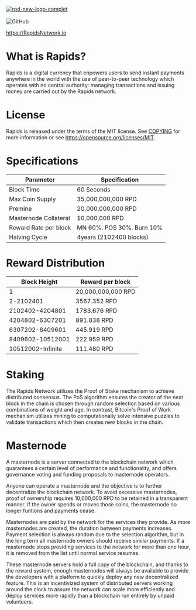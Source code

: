 <a href="https://ibb.co/2P0PTFg"><img src="https://i.ibb.co/WFNFLHg/rpd-new-logo-complet.png" alt="rpd-new-logo-complet" border="0"></a><br /><a target='_blank' href='https://imgbb.com/'></a><br />
![GitHub](https://img.shields.io/github/license/mashape/apistatus.svg)

https://RapidsNetwork.io

What is Rapids?
=================================================
Rapids is a digital currency that enpowers users to send instant payments anywhere in the world with the use of peer-to-peer technology which operates with no central authority: managing transactions and issuing money are carried out by the Rapids network.

License
=================================================
Rapids is released under the terms of the MIT license. See [COPYING](https://github.com/RapidsOfficial/Rapids/blob/master/COPYING) for more information or see https://opensource.org/licenses/MIT.

Specifications
=================================================
|      **Parameter**    |   **Specification**       | 
|-----------------------|---------------------------|
| Block Time            | 60 Seconds                |
| Max Coin Supply       | 35,000,000,000 RPD        |
| Premine               | 20,000,000,000 RPD        |
| Masternode Collateral | 10,000,000 RPD            |
| Reward Rate per block | MN 60%. POS 30%. Burn 10% |    
| Halving Cycle         | 4years (2102400 blocks)   |

Reward Distribution
=================================================
|  **Block Height**  | **Reward per block** 
|--------------------|-----------------------|
| 1                  |  20,000,000,000 RPD   | 
| 2-2102401          |  3567.352 RPD         |
| 2102402-4204801    |  1783.676 RPD         | 
| 4204802-6307201    |  891.838 RPD          |
| 6307202-8409601    |  445.919 RPD          | 
| 8409602-10512001   |  222.959 RPD          | 
| 10512002-Infinite  |  111.480 RPD          | 

Staking
=================================================
The Rapids Network utilizes the Proof of Stake mechanism to achieve distributed consensus. The PoS algorithm ensures the creator of the next block in the chain is chosen through random selection based on various combinations of weight and age. In contrast, Bitcoin's Proof of Work mechanism utilizes mining to computationally solve intensive puzzles to validate transactions which then creates new blocks in the chain.

Masternode
=================================================
A masternode is a server connected to the blockchain network which guarantees a certain level of performance and functionality, and offers governance voting and funding proposals to masternode operators. 

Anyone can operate a masternode and the objective is to further decentralize the blockchain network. To avoid excessive masternodes, proof of ownership requires 10,000,000 RPD to be retained in a transparent manner. If the owner spends or moves those coins, the masternode no longer funtions and payments cease.

Masternodes are paid by the network for the services they provide. As more masternodes are created, the duration between payments increases. Payment selection is always random due to the selection algorithm, but in the long term all masternode owners should receive similar payments. If a masternode stops providing services to the network for more than one hour, it is removed from the list until normal service resumes.

These masternode servers hold a full copy of the blockchain, and thanks to the reward system, enough masternodes will always be available to provide the developers with a platform to quickly deploy any new decentralized feature. This is an incentivized system of distributed servers working around the clock to assure the network can scale more efficiently and deploy services more rapidly than a blockchain run entirely by unpaid volunteers.
